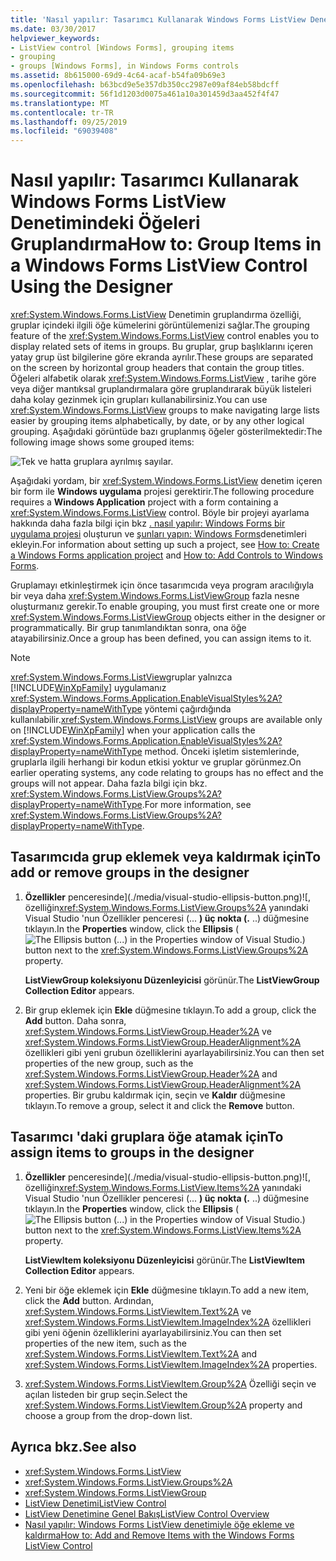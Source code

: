 ```yaml
---
title: 'Nasıl yapılır: Tasarımcı Kullanarak Windows Forms ListView Denetimindeki Öğeleri Gruplandırma'
ms.date: 03/30/2017
helpviewer_keywords:
- ListView control [Windows Forms], grouping items
- grouping
- groups [Windows Forms], in Windows Forms controls
ms.assetid: 8b615000-69d9-4c64-acaf-b54fa09b69e3
ms.openlocfilehash: b63bcd9e5e357db350cc2987e09af84eb58bdcff
ms.sourcegitcommit: 56f1d1203d0075a461a10a301459d3aa452f4f47
ms.translationtype: MT
ms.contentlocale: tr-TR
ms.lasthandoff: 09/25/2019
ms.locfileid: "69039408"
---
```

# <a name="how-to-group-items-in-a-windows-forms-listview-control-using-the-designer"></a><span data-ttu-id="53836-102">Nasıl yapılır: Tasarımcı Kullanarak Windows Forms ListView Denetimindeki Öğeleri Gruplandırma</span><span class="sxs-lookup"><span data-stu-id="53836-102">How to: Group Items in a Windows Forms ListView Control Using the Designer</span></span>

<span data-ttu-id="53836-103"><xref:System.Windows.Forms.ListView> Denetimin gruplandırma özelliği, gruplar içindeki ilgili öğe kümelerini görüntülemenizi sağlar.</span><span class="sxs-lookup"><span data-stu-id="53836-103">The grouping feature of the <xref:System.Windows.Forms.ListView> control enables you to display related sets of items in groups.</span></span> <span data-ttu-id="53836-104">Bu gruplar, grup başlıklarını içeren yatay grup üst bilgilerine göre ekranda ayrılır.</span><span class="sxs-lookup"><span data-stu-id="53836-104">These groups are separated on the screen by horizontal group headers that contain the group titles.</span></span> <span data-ttu-id="53836-105">Öğeleri alfabetik olarak <xref:System.Windows.Forms.ListView> , tarihe göre veya diğer mantıksal gruplandırmalara göre gruplandırarak büyük listeleri daha kolay gezinmek için grupları kullanabilirsiniz.</span><span class="sxs-lookup"><span data-stu-id="53836-105">You can use <xref:System.Windows.Forms.ListView> groups to make navigating large lists easier by grouping items alphabetically, by date, or by any other logical grouping.</span></span> <span data-ttu-id="53836-106">Aşağıdaki görüntüde bazı gruplanmış öğeler gösterilmektedir:</span><span class="sxs-lookup"><span data-stu-id="53836-106">The following image shows some grouped items:</span></span>

![Tek ve hatta gruplara ayrılmış sayılar.](./media/how-to-group-items-in-a-windows-forms-listview-control-using-the-designer/odd-even-list-view-groups.gif)

<span data-ttu-id="53836-108">Aşağıdaki yordam, bir <xref:System.Windows.Forms.ListView> denetim içeren bir form ile **Windows uygulama** projesi gerektirir.</span><span class="sxs-lookup"><span data-stu-id="53836-108">The following procedure requires a **Windows Application** project with a form containing a <xref:System.Windows.Forms.ListView> control.</span></span> <span data-ttu-id="53836-109">Böyle bir projeyi ayarlama hakkında daha fazla bilgi için bkz [. nasıl yapılır: Windows Forms bir uygulama projesi](/visualstudio/ide/step-1-create-a-windows-forms-application-project) oluşturun ve [şunları yapın: Windows Forms](how-to-add-controls-to-windows-forms.md)denetimleri ekleyin.</span><span class="sxs-lookup"><span data-stu-id="53836-109">For information about setting up such a project, see [How to: Create a Windows Forms application project](/visualstudio/ide/step-1-create-a-windows-forms-application-project) and [How to: Add Controls to Windows Forms](how-to-add-controls-to-windows-forms.md).</span></span>

<span data-ttu-id="53836-110">Gruplamayı etkinleştirmek için önce tasarımcıda veya program aracılığıyla bir veya daha <xref:System.Windows.Forms.ListViewGroup> fazla nesne oluşturmanız gerekir.</span><span class="sxs-lookup"><span data-stu-id="53836-110">To enable grouping, you must first create one or more <xref:System.Windows.Forms.ListViewGroup> objects either in the designer or programmatically.</span></span> <span data-ttu-id="53836-111">Bir grup tanımlandıktan sonra, ona öğe atayabilirsiniz.</span><span class="sxs-lookup"><span data-stu-id="53836-111">Once a group has been defined, you can assign items to it.</span></span>

> [!NOTE]
> <span data-ttu-id="53836-112"><xref:System.Windows.Forms.ListView>gruplar yalnızca [!INCLUDE[WinXpFamily](../../../../includes/winxpfamily-md.md)] uygulamanız <xref:System.Windows.Forms.Application.EnableVisualStyles%2A?displayProperty=nameWithType> yöntemi çağırdığında kullanılabilir.</span><span class="sxs-lookup"><span data-stu-id="53836-112"><xref:System.Windows.Forms.ListView> groups are available only on [!INCLUDE[WinXpFamily](../../../../includes/winxpfamily-md.md)] when your application calls the <xref:System.Windows.Forms.Application.EnableVisualStyles%2A?displayProperty=nameWithType> method.</span></span> <span data-ttu-id="53836-113">Önceki işletim sistemlerinde, gruplarla ilgili herhangi bir kodun etkisi yoktur ve gruplar görünmez.</span><span class="sxs-lookup"><span data-stu-id="53836-113">On earlier operating systems, any code relating to groups has no effect and the groups will not appear.</span></span> <span data-ttu-id="53836-114">Daha fazla bilgi için bkz. <xref:System.Windows.Forms.ListView.Groups%2A?displayProperty=nameWithType>.</span><span class="sxs-lookup"><span data-stu-id="53836-114">For more information, see <xref:System.Windows.Forms.ListView.Groups%2A?displayProperty=nameWithType>.</span></span>

## <a name="to-add-or-remove-groups-in-the-designer"></a><span data-ttu-id="53836-115">Tasarımcıda grup eklemek veya kaldırmak için</span><span class="sxs-lookup"><span data-stu-id="53836-115">To add or remove groups in the designer</span></span>

1. <span data-ttu-id="53836-116">**Özellikler** penceresinde](./media/visual-studio-ellipsis-button.png)![, özelliğin<xref:System.Windows.Forms.ListView.Groups%2A> yanındaki Visual Studio 'nun Özellikler penceresi (... **) üç nokta (.** ..) düğmesine tıklayın.</span><span class="sxs-lookup"><span data-stu-id="53836-116">In the **Properties** window, click the **Ellipsis** (![The Ellipsis button (...) in the Properties window of Visual Studio.](./media/visual-studio-ellipsis-button.png)) button next to the <xref:System.Windows.Forms.ListView.Groups%2A> property.</span></span>

     <span data-ttu-id="53836-117">**ListViewGroup koleksiyonu Düzenleyicisi** görünür.</span><span class="sxs-lookup"><span data-stu-id="53836-117">The **ListViewGroup Collection Editor** appears.</span></span>

2. <span data-ttu-id="53836-118">Bir grup eklemek için **Ekle** düğmesine tıklayın.</span><span class="sxs-lookup"><span data-stu-id="53836-118">To add a group, click the **Add** button.</span></span> <span data-ttu-id="53836-119">Daha sonra, <xref:System.Windows.Forms.ListViewGroup.Header%2A> ve <xref:System.Windows.Forms.ListViewGroup.HeaderAlignment%2A> özellikleri gibi yeni grubun özelliklerini ayarlayabilirsiniz.</span><span class="sxs-lookup"><span data-stu-id="53836-119">You can then set properties of the new group, such as the <xref:System.Windows.Forms.ListViewGroup.Header%2A> and <xref:System.Windows.Forms.ListViewGroup.HeaderAlignment%2A> properties.</span></span> <span data-ttu-id="53836-120">Bir grubu kaldırmak için, seçin ve **Kaldır** düğmesine tıklayın.</span><span class="sxs-lookup"><span data-stu-id="53836-120">To remove a group, select it and click the **Remove** button.</span></span>

## <a name="to-assign-items-to-groups-in-the-designer"></a><span data-ttu-id="53836-121">Tasarımcı 'daki gruplara öğe atamak için</span><span class="sxs-lookup"><span data-stu-id="53836-121">To assign items to groups in the designer</span></span>

1. <span data-ttu-id="53836-122">**Özellikler** penceresinde](./media/visual-studio-ellipsis-button.png)![, özelliğin<xref:System.Windows.Forms.ListView.Items%2A> yanındaki Visual Studio 'nun Özellikler penceresi (... **) üç nokta (.** ..) düğmesine tıklayın.</span><span class="sxs-lookup"><span data-stu-id="53836-122">In the **Properties** window, click the **Ellipsis** (![The Ellipsis button (...) in the Properties window of Visual Studio.](./media/visual-studio-ellipsis-button.png)) button next to the <xref:System.Windows.Forms.ListView.Items%2A> property.</span></span>

     <span data-ttu-id="53836-123">**ListViewItem koleksiyonu Düzenleyicisi** görünür.</span><span class="sxs-lookup"><span data-stu-id="53836-123">The **ListViewItem Collection Editor** appears.</span></span>

2. <span data-ttu-id="53836-124">Yeni bir öğe eklemek için **Ekle** düğmesine tıklayın.</span><span class="sxs-lookup"><span data-stu-id="53836-124">To add a new item, click the **Add** button.</span></span> <span data-ttu-id="53836-125">Ardından, <xref:System.Windows.Forms.ListViewItem.Text%2A> ve <xref:System.Windows.Forms.ListViewItem.ImageIndex%2A> özellikleri gibi yeni öğenin özelliklerini ayarlayabilirsiniz.</span><span class="sxs-lookup"><span data-stu-id="53836-125">You can then set properties of the new item, such as the <xref:System.Windows.Forms.ListViewItem.Text%2A> and <xref:System.Windows.Forms.ListViewItem.ImageIndex%2A> properties.</span></span>

3. <span data-ttu-id="53836-126"><xref:System.Windows.Forms.ListViewItem.Group%2A> Özelliği seçin ve açılan listeden bir grup seçin.</span><span class="sxs-lookup"><span data-stu-id="53836-126">Select the <xref:System.Windows.Forms.ListViewItem.Group%2A> property and choose a group from the drop-down list.</span></span>

## <a name="see-also"></a><span data-ttu-id="53836-127">Ayrıca bkz.</span><span class="sxs-lookup"><span data-stu-id="53836-127">See also</span></span>

- <xref:System.Windows.Forms.ListView>
- <xref:System.Windows.Forms.ListView.Groups%2A>
- <xref:System.Windows.Forms.ListViewGroup>
- [<span data-ttu-id="53836-128">ListView Denetimi</span><span class="sxs-lookup"><span data-stu-id="53836-128">ListView Control</span></span>](listview-control-windows-forms.md)
- [<span data-ttu-id="53836-129">ListView Denetimine Genel Bakış</span><span class="sxs-lookup"><span data-stu-id="53836-129">ListView Control Overview</span></span>](listview-control-overview-windows-forms.md)
- [<span data-ttu-id="53836-130">Nasıl yapılır: Windows Forms ListView denetimiyle öğe ekleme ve kaldırma</span><span class="sxs-lookup"><span data-stu-id="53836-130">How to: Add and Remove Items with the Windows Forms ListView Control</span></span>](how-to-add-and-remove-items-with-the-windows-forms-listview-control.md)
